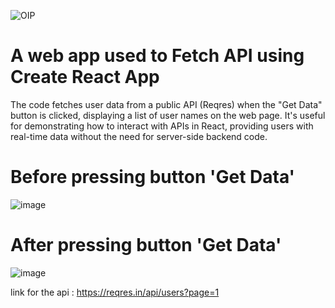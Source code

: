 ![OIP](https://github.com/Ayaan198/LGMVIP-Web-Task-2/assets/110682132/9013fd74-e3ce-4f25-9321-22610bd01ab3)
# A web app used to Fetch API using Create React App

The code fetches user data from a public API (Reqres) when the "Get Data" button is clicked, displaying a list of user names on the web page. It's useful for demonstrating how to interact with APIs in React, providing users with real-time data without the need for server-side backend code.

# Before pressing button 'Get Data'
![image](https://github.com/Ayaan198/LGMVIP-Web-Task-2/assets/110682132/9e7cdd21-70f2-4e88-ac7a-fe5b7c7181e8)

# After pressing button 'Get Data'
![image](https://github.com/Ayaan198/LGMVIP-Web-Task-2/assets/110682132/bffc3c64-8940-41ff-9cb4-89fa78e018c3)

link for the api : https://reqres.in/api/users?page=1



